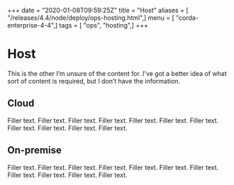+++
date = "2020-01-08T09:59:25Z"
title = "Host"
aliases = [ "/releases/4.4/node/deploy/ops-hosting.html",]
menu = [ "corda-enterprise-4-4",]
tags = [ "ops", "hosting",]
+++


# Host

This is the other I’m unsure of the content for. I’ve got a better idea of what sort of content is required, but I don’t have the information.


## Cloud

Filler text. Filler text. Filler text. Filler text. Filler text. Filler text. Filler text. Filler text. Filler text. Filler text. Filler text.


## On-premise

Filler text. Filler text. Filler text. Filler text. Filler text. Filler text. Filler text. Filler text. Filler text. Filler text. Filler text.


